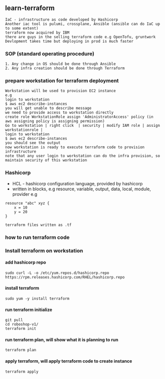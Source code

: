 ## learn-terraform
```text
IaC - infrastructure as code developed by Hashicorp
Another iac tool is pulumi, crossplane, Ansible (ansible can do IaC up to some extent)
terraform now acquired by IBM
there are guys in the selling terraform code e.g OpenTofu, gruntwork
Devlopment takes time but deploying in prod is much faster
```
### SOP (standard operating procedure)
```text
1. Any change in OS should be done through Ansible
2. Any infra creation should be done through Terraform
```
### prepare workstation for terraform deployment
```text
Workstation will be used to provision EC2 instance
e.g
login to workstation
$ aws ec2 describe-instances
you will get unable to describe message
we need to provide access to workstation directly
create role WorkstationRole assign 'AdministratorAccess' policy (in aws assigning policy is assigning permission)
Go to workstation | right click  | security | modify IAM role | assign workstationrole |
login to workstation
$ aws ec2 describe-instances
you should see the output
now workstation is ready to execute terraform code to provision infrastructure
note that any user login to workstation can do the infra provision, so maintain security of this workstation
```
### Hashicorp
- HCL - hashicorp configuration language, provided by hashicorp
- written in blocks, e.g resource, variable, output, data, local, module, provider
e.g
```text
resource "abc" xyz {
    x = 10
    y = 20
}

terraform files written as .tf
```
### how to run terraform code


### Install terraform on workstation

#### add hashicorp repo
```text
sudo curl -L -o /etc/yum.repos.d/hashicorp.repo https://rpm.releases.hashicorp.com/RHEL/hashicorp.repo
```
#### install terraform
```text
sudo yum -y install terraform
```
#### run terraform initialize
```text
git pull
cd roboshop-v1/
terraform init
```
#### run terraform plan, will show what it is planning to run
```text
terraform plan
```
#### apply terraform, will apply terraform code to create instance
```text
terraform apply
```

